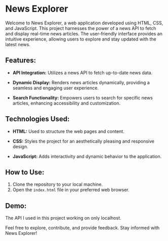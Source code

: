 # News Explorer

Welcome to News Explorer, a web application developed using HTML, CSS, and JavaScript. This project harnesses the power of a news API to fetch and display real-time news articles. The user-friendly interface provides an intuitive experience, allowing users to explore and stay updated with the latest news.

## Features:

- **API Integration:** Utilizes a news API to fetch up-to-date news data.

- **Dynamic Display:** Renders news articles dynamically, providing a seamless and engaging user experience.

- **Search Functionality:** Empowers users to search for specific news articles, enhancing accessibility and customization.

## Technologies Used:

- **HTML:** Used to structure the web pages and content.

- **CSS:** Styles the project for an aesthetically pleasing and responsive design.

- **JavaScript:** Adds interactivity and dynamic behavior to the application.

## How to Use:

1. Clone the repository to your local machine.
2. Open the `index.html` file in your preferred web browser.

## Demo:

The API I used in this project working on only localhost.

Feel free to explore, contribute, and provide feedback. Stay informed with News Explorer!
